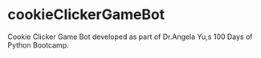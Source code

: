 # cookieClickerGameBot
Cookie Clicker Game Bot developed as part of Dr.Angela Yu,s 100 Days of Python Bootcamp.


